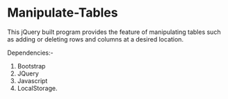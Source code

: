 # Manipulate-Tables
This jQuery built program provides the feature of manipulating tables such as adding or deleting rows and columns at a desired location.

Dependencies:-
1. Bootstrap
2. JQuery
3. Javascript
4. LocalStorage.
